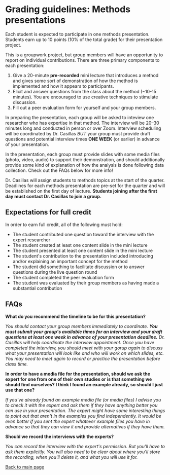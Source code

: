 # Grading guidelines: Methods presentations

Each student is expected to participate in one methods presentation. Students earn up to 10 points (10% of the total grade) for their presentation project.

This is a groupwork project, but group members will have an opportunity to report on individual contributions. There are three primary components to each presentation:

1. Give a 20-minute **pre-recorded** mini lecture that introduces a method and gives some sort of demonstration of how the method is implemented and how it appears to participants.
2. Elicit and answer questions from the class about the method (~10-15 minutes). You are encouraged to use creative techniques to stimulate discussion.
3. Fill out a peer evaluation form for yourself and your group members.

In preparing the presentation, each group will be asked to inteview one researcher who has expertise in that method. The interview will be 20–30 minutes long and conducted in person or over Zoom. Interview scheduling will be coordinated by Dr. Casillas *BUT* your group must provide draft questions and potential interview times **ONE WEEK** (or earlier) in advance of your presentation.

In the presentation, each group must provide slides with some media files (photo, video, audio) to support their demonstration, and should additionally provide some kind of explanation of how the analysis is done following data collection. Check out the FAQs below for more info!

Dr. Casillas will assign students to methods topics at the start of the quarter. Deadlines for each methods presentation are pre-set for the quarter and will be established on the first day of lecture. **Students joining after the first day must contact Dr. Casillas to join a group.**


## Expectations for full credit

In order to earn full credit, all of the following must hold:

* The student contributed one question toward the interview with the expert researcher
* The student created at least one content slide in the mini lecture
* The student presented at least one content slide in the mini lecture
* The student's contribution to the presentation included introducing and/or explaining an important concept for the method
* The student did something to facilitate discussion or to answer questions during the live question round
* The student completed the peer evaluation form
* The student was evaluated by their group members as having made a substantial contribution


## FAQs

**What do you recommend the timeline to be for this presentation?**

_You should contact your group members immediately to coordinate. **You must submit your group's available times for an interview and your draft questions at least one week in advance of your presentation deadline.** Dr. Casillas will help coordinate the interview appointment. Once you have completed the interview, you should meet with your gorup again to discuss what your presentation will look like and who will work on which slides, etc. You may need to meet again to record or practice the presentation before class time._

**In order to have a media file for the presentation, should we ask the expert for one from one of their own studies or is that something we should find ourselves? I think I found an example already, so should I just use that one?**

_If you've already found an example media file (or media files) I advise you to check it with the expert and ask them if they have anything better you can use in your presentation. The expert might have some interesting things to point out that aren't in the examples you find independently. It would be even better if you sent the expert whatever example files you have in advance so that they can view it and provide alternatives if they have them._

**Should we record the interviews with the experts?**

_You can record the interview with the expert's permission. But you'll have to ask them explicitly. You will also need to be clear about where you'll store the recording, when you'll delete it, and what you will use it for._

[Back to main page](/courses/bbc2023/casillas-bbc-winter2023-syllabus)